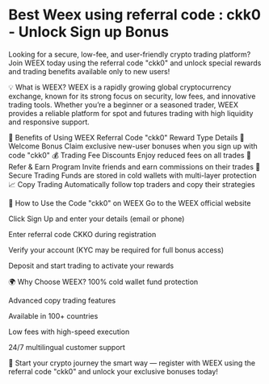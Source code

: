 # Best Weex using referral code : ckk0 - Unlock Sign up Bonus  
Looking for a secure, low-fee, and user-friendly crypto trading platform? 
Join WEEX today using the referral code "ckk0" and unlock special rewards and trading benefits available only to new users!

💡 What is WEEX?
WEEX is a rapidly growing global cryptocurrency exchange, known for its strong focus on security, low fees, and innovative trading tools. Whether you’re a beginner or a seasoned trader, WEEX provides a reliable platform for spot and futures trading with high liquidity and responsive support.

🎁 Benefits of Using WEEX Referral Code "ckk0"
Reward Type	Details
🎉 Welcome Bonus	Claim exclusive new-user bonuses when you sign up with code "ckk0"
💰 Trading Fee Discounts	Enjoy reduced fees on all trades
👥 Refer & Earn Program	Invite friends and earn commissions on their trades
🔐 Secure Trading	Funds are stored in cold wallets with multi-layer protection
📈 Copy Trading	Automatically follow top traders and copy their strategies

📝 How to Use the Code "ckk0" on WEEX
Go to the WEEX official website

Click Sign Up and enter your details (email or phone)

Enter referral code CKKO during registration

Verify your account (KYC may be required for full bonus access)

Deposit and start trading to activate your rewards

🌍 Why Choose WEEX?
100% cold wallet fund protection

Advanced copy trading features

Available in 100+ countries

Low fees with high-speed execution

24/7 multilingual customer support

🎯 Start your crypto journey the smart way — register with WEEX using the referral code "ckk0" and unlock your exclusive bonuses today!
